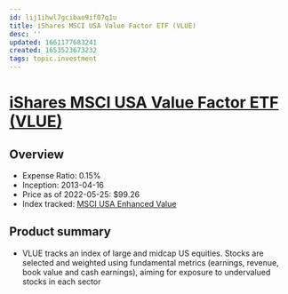 ```yaml
---
id: lij1ihwl7gcibao9if07q1u
title: iShares MSCI USA Value Factor ETF (VLUE)
desc: ''
updated: 1661177683241
created: 1653523673232
tags: topic.investment
---
```

# [iShares MSCI USA Value Factor ETF (VLUE)](https://etfdb.com/etf/VLUE/#etf-ticker-profile)

## Overview

- Expense Ratio: 0.15%
- Inception: 2013-04-16
- Price as of 2022-05-25: $99.26
- Index tracked: [MSCI USA Enhanced Value](https://etfdb.com/index/msci-usa-enhanced-value/)

## Product summary

- VLUE tracks an index of large and midcap US equities. Stocks are selected and weighted using fundamental metrics (earnings, revenue, book value and cash earnings), aiming for exposure to undervalued stocks in each sector
